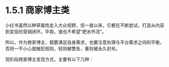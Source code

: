 # 1.5.1 商家博主类

小红书虽然以种草属性走入大众视野，但一直以来，它都在不断尝试，打造从内容到变现的营销闭环。毕竟，谁也不希望“肥水外流”。

所以，作为商家博主，既要满足自身需求，也要注意处理与平台需求之间的平衡，否则一不小心就触犯规则，轻则被警告，重则被永久封号。

现阶段商家博主变现方式，主要有以下几种：